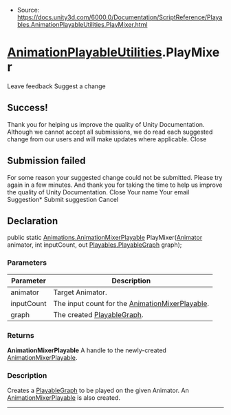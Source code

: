 * Source: https://docs.unity3d.com/6000.0/Documentation/ScriptReference/Playables.AnimationPlayableUtilities.PlayMixer.html

#  [AnimationPlayableUtilities](https://docs.unity3d.com/6000.0/Documentation/ScriptReference/Playables.AnimationPlayableUtilities.html).PlayMixer
Leave feedback
Suggest a change
## Success!
Thank you for helping us improve the quality of Unity Documentation. Although we cannot accept all submissions, we do read each suggested change from our users and will make updates where applicable.
Close
## Submission failed
For some reason your suggested change could not be submitted. Please <a>try again</a> in a few minutes. And thank you for taking the time to help us improve the quality of Unity Documentation.
Close
Your name Your email Suggestion* Submit suggestion
Cancel
## Declaration
public static [Animations.AnimationMixerPlayable](https://docs.unity3d.com/6000.0/Documentation/ScriptReference/Animations.AnimationMixerPlayable.html) PlayMixer([Animator](https://docs.unity3d.com/6000.0/Documentation/ScriptReference/Animator.html) animator, int inputCount, out [Playables.PlayableGraph](https://docs.unity3d.com/6000.0/Documentation/ScriptReference/Playables.PlayableGraph.html) graph); 
### Parameters
Parameter | Description  
---|---  
animator | Target Animator.  
inputCount | The input count for the [AnimationMixerPlayable](https://docs.unity3d.com/6000.0/Documentation/ScriptReference/Animations.AnimationMixerPlayable.html).  
graph | The created [PlayableGraph](https://docs.unity3d.com/6000.0/Documentation/ScriptReference/Playables.PlayableGraph.html).  
### Returns
**AnimationMixerPlayable** A handle to the newly-created [AnimationMixerPlayable](https://docs.unity3d.com/6000.0/Documentation/ScriptReference/Animations.AnimationMixerPlayable.html). 
### Description
Creates a [PlayableGraph](https://docs.unity3d.com/6000.0/Documentation/ScriptReference/Playables.PlayableGraph.html) to be played on the given Animator. An [AnimationMixerPlayable](https://docs.unity3d.com/6000.0/Documentation/ScriptReference/Animations.AnimationMixerPlayable.html) is also created.
* * *
